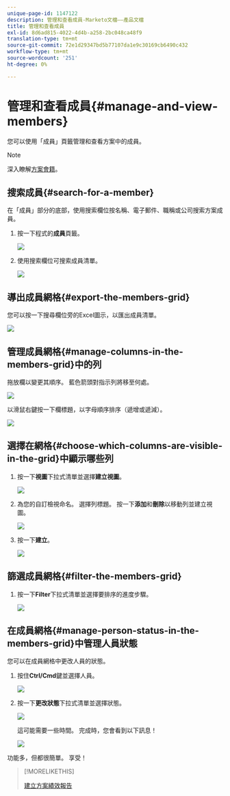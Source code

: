 ```yaml
---
unique-page-id: 1147122
description: 管理和查看成員-Marketo文檔——產品文檔
title: 管理和查看成員
exl-id: 8d6ad815-4022-4d4b-a258-2bc048ca48f9
translation-type: tm+mt
source-git-commit: 72e1d29347bd5b77107da1e9c30169cb6490c432
workflow-type: tm+mt
source-wordcount: '251'
ht-degree: 0%

---
```


# 管理和查看成員{#manage-and-view-members}

您可以使用「成員」頁籤管理和查看方案中的成員。

>[!NOTE]
>
>深入瞭解[方案會籍](/help/marketo/product-docs/core-marketo-concepts/programs/creating-programs/understanding-program-membership.md)。

## 搜索成員{#search-for-a-member}

在「成員」部分的底部，使用搜索欄位按名稱、電子郵件、職稱或公司搜索方案成員。

1. 按一下程式的&#x200B;**成員**&#x200B;頁籤。

   ![](assets/image2014-10-1-16-3a0-3a29.png)

1. 使用搜索欄位可搜索成員清單。

   ![](assets/image2014-10-1-16-3a7-3a20.png)

## 導出成員網格{#export-the-members-grid}

您可以按一下搜尋欄位旁的Excel圖示，以匯出成員清單。

![](assets/image2014-10-1-16-3a9-3a55.png)

## 管理成員網格{#manage-columns-in-the-members-grid}中的列

拖放欄以變更其順序。 藍色箭頭對指示列將移至何處。

![](assets/image2014-10-1-16-3a25-3a30.png)

以滑鼠右鍵按一下欄標題，以字母順序排序（遞增或遞減）。

![](assets/image2014-10-1-17-3a3-3a28.png)

## 選擇在網格{#choose-which-columns-are-visible-in-the-grid}中顯示哪些列

1. 按一下&#x200B;**視圖**&#x200B;下拉式清單並選擇&#x200B;**建立視圖**。

   ![](assets/image2014-10-1-16-3a32-3a43.png)

1. 為您的自訂檢視命名。 選擇列標題。 按一下&#x200B;**添加**&#x200B;和&#x200B;**刪除**&#x200B;以移動列並建立視圖。

   ![](assets/image2014-10-1-16-3a36-3a52.png)

1. 按一下&#x200B;**建立**。

   ![](assets/image2014-10-1-16-3a38-3a7.png)

## 篩選成員網格{#filter-the-members-grid}

1. 按一下&#x200B;**Filter**&#x200B;下拉式清單並選擇要排序的進度步驟。

   ![](assets/image2014-10-1-16-3a42-3a4.png)

## 在成員網格{#manage-person-status-in-the-members-grid}中管理人員狀態

您可以在成員網格中更改人員的狀態。

1. 按住&#x200B;**Ctrl/Cmd**&#x200B;鍵並選擇人員。

   ![](assets/image2014-10-1-16-3a44-3a27.png)

1. 按一下&#x200B;**更改狀態**&#x200B;下拉式清單並選擇狀態。

   ![](assets/image2014-10-1-16-3a47-3a45.png)

   這可能需要一些時間。 完成時，您會看到以下訊息！

   ![](assets/changestatusconfirm.png)

功能多，但都很簡單。 享受！

>[!MORELIKETHIS]
>
>[建立方案績效報告](/help/marketo/product-docs/core-marketo-concepts/programs/program-performance-report/create-a-program-performance-report.md)
